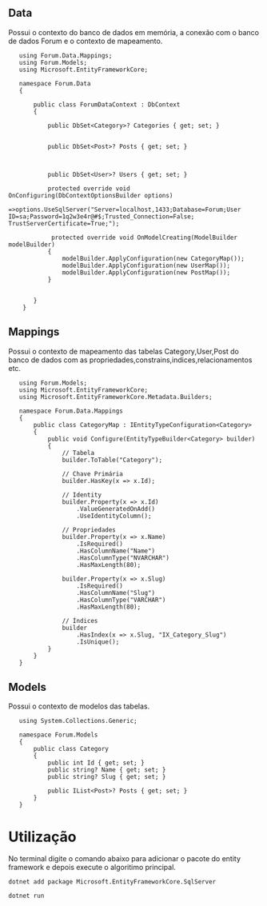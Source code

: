 ## Data
   Possui o contexto do banco de dados em memória, a conexão com o banco de dados Forum e o contexto de mapeamento.
```Code
   using Forum.Data.Mappings;
   using Forum.Models;
   using Microsoft.EntityFrameworkCore;

   namespace Forum.Data
   {

       public class ForumDataContext : DbContext
       {

           public DbSet<Category>? Categories { get; set; }


           public DbSet<Post>? Posts { get; set; }



           public DbSet<User>? Users { get; set; }

           protected override void OnConfiguring(DbContextOptionsBuilder options)
               =>options.UseSqlServer("Server=localhost,1433;Database=Forum;User ID=sa;Password=1q2w3e4r@#$;Trusted_Connection=False; TrustServerCertificate=True;");

            protected override void OnModelCreating(ModelBuilder modelBuilder)
           {
               modelBuilder.ApplyConfiguration(new CategoryMap());
               modelBuilder.ApplyConfiguration(new UserMap());
               modelBuilder.ApplyConfiguration(new PostMap());
           }


       }
    }
```
## Mappings
  Possui o contexto de mapeamento das tabelas Category,User,Post do banco de dados com as propriedades,constrains,indices,relacionamentos etc.
```Code
   using Forum.Models;
   using Microsoft.EntityFrameworkCore;
   using Microsoft.EntityFrameworkCore.Metadata.Builders;

   namespace Forum.Data.Mappings
   {
       public class CategoryMap : IEntityTypeConfiguration<Category>
       {
           public void Configure(EntityTypeBuilder<Category> builder)
           {
               // Tabela
               builder.ToTable("Category");

               // Chave Primária
               builder.HasKey(x => x.Id);

               // Identity
               builder.Property(x => x.Id)
                   .ValueGeneratedOnAdd()
                   .UseIdentityColumn();

               // Propriedades
               builder.Property(x => x.Name)
                   .IsRequired()
                   .HasColumnName("Name")
                   .HasColumnType("NVARCHAR")
                   .HasMaxLength(80);

               builder.Property(x => x.Slug)
                   .IsRequired()
                   .HasColumnName("Slug")
                   .HasColumnType("VARCHAR")
                   .HasMaxLength(80);

               // Índices
               builder
                   .HasIndex(x => x.Slug, "IX_Category_Slug")
                   .IsUnique();
           }
       }
   }
```

## Models
  Possui o contexto de modelos das tabelas.
```Code
   using System.Collections.Generic;

   namespace Forum.Models
   {
       public class Category
       {
           public int Id { get; set; }
           public string? Name { get; set; }
           public string? Slug { get; set; }

           public IList<Post>? Posts { get; set; }
       }
   }
```

# Utilização
 No terminal digite o comando abaixo para adicionar o pacote do entity framework e depois execute o algoritimo principal.
```Code
dotnet add package Microsoft.EntityFrameworkCore.SqlServer

dotnet run
```
